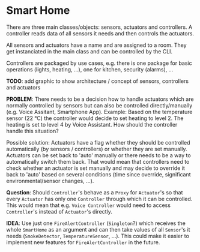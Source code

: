 # Smart Home

There are three main classes/objects: sensors, actuators and controllers.
A controller reads data of all sensors it needs and then controls the actuators.

All sensors and actuators have a name and are assigned to a room.
They get instanciated in the main class and can be controlled by the CLI.

Controllers are packaged by use cases, e.g. there is one package for basic operations (lights, heating, ...), one for kitchen, security (alarms), ...

**TODO**: add graphic to show architecture / concept of sensors, controllers and actuators

**PROBLEM**:
There needs to be a decision how to handle actuators which are normally controlled by sensors but can also be controlled directly/manually (e.g. Voice Assitant, Smartphone App).
Example: Based on the temperature sensor (22 °C) the controller would decide to set heating to level 2.
The heating is set to level 4 by Voice Assistant.
How should the controller handle this situation?

Possible solution:
Actuators have a flag whether they should be controlled automatically (by sensors / controllers) or whether they are set manually.
Actuators can be set back to 'auto' manually or there needs to be a way to automatically switch them back.
That would mean that controllers need to check whether an actuator is set manually and may decide to override it back to 'auto' based on several conditions (time since override, significant environmental/sensor changes, ...).

**Question**:
Should `Controller`'s behave as a `Proxy` for `Actuator`'s so that every `Actuator` has only one `Controller` through which it can be controlled.
This would mean that e.g. `Voice Controller` would need to access `Controller`'s instead of `Actuator`'s directly.

**IDEA**:
Use just one `FireAlertController` (`Singleton`?) which receives the whole `SmartHome` as an argument and can then take values of all `Sensor`'s it needs (`SmokeDetector`, `TemperatureSensor`, ...).
This could make it easier to implement new features for `FireAlertController` in the future.
